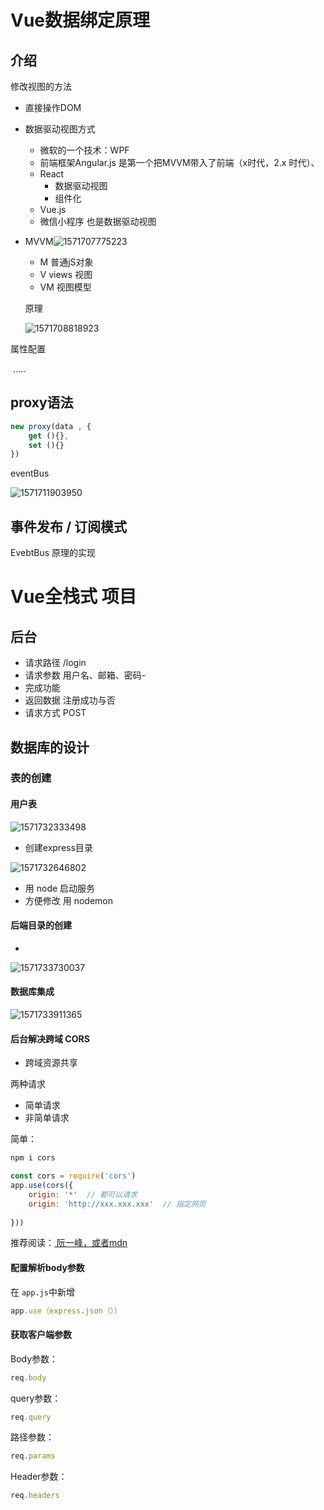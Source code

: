 # Vue数据绑定原理

## 介绍

修改视图的方法

+ 直接操作DOM
+ 数据驱动视图方式
  + 微软的一个技术：WPF
  + 前端框架Angular.js 是第一个把MVVM带入了前端（x时代，2.x 时代）、
  + React
    + 数据驱动视图
    + 组件化
  + Vue.js
  + 微信小程序 也是数据驱动视图





+ MVVM![1571707775223](Vue进阶.assets/1571707775223.png)
  + M  普通jS对象
  + V  views 视图
  + VM 视图模型

  原理

  ![1571708818923](Vue进阶.assets/1571708818923.png)





属性配置

​	.....











## proxy语法

``` js
new proxy(data , {
    get (){},
    set (){}
})
```









eventBus

![1571711903950](Vue进阶.assets/1571711903950.png)







## 事件发布 / 订阅模式

EvebtBus 原理的实现











# Vue全栈式 项目

## 后台

+ 请求路径 /login
+ 请求参数 用户名、邮箱、密码-
+ 完成功能
+ 返回数据 注册成功与否
+ 请求方式 POST







## 数据库的设计

### 表的创建

#### 用户表

![1571732333498](Vue进阶.assets/1571732333498.png)

+ 创建express目录

![1571732646802](Vue进阶.assets/1571732646802.png)

+ 用 node 启动服务 
+ 方便修改 用 nodemon





#### 后端目录的创建

+ 

![1571733730037](Vue进阶.assets/1571733730037.png)

#### 数据库集成

![1571733911365](Vue进阶.assets/1571733911365.png)



#### 后台解决跨域 CORS

+ 跨域资源共享

两种请求

+ 简单请求
+ 非简单请求

简单：





``` bash
npm i cors
```

``` js
const cors = require('cors')
app.use(cors({
    origin: '*'  // 都可以请求
    origin: 'http://xxx.xxx.xxx'  // 指定网页
    
}))
```

推荐阅读：[ 阮一峰，或者mdn](http://www.ruanyifeng.com/blog/2016/04/cors.html)





#### 配置解析body参数

在 `app.js`中新增

``` js
app.use（express.json（））
```







#### 获取客户端参数

Body参数：

``` js
req.body
```

query参数：

``` js
req.query
```

路径参数：

``` js
req.params
```

Header参数：

``` js
req.headers
```

